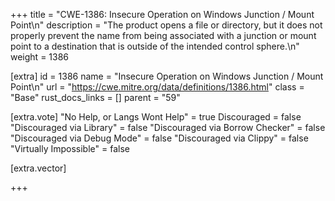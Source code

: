 +++
title = "CWE-1386: Insecure Operation on Windows Junction / Mount Point\n"
description = "The product opens a file or directory, but it does not properly prevent the name from being associated with a junction or mount point to a destination that is outside of the intended control sphere.\n"
weight = 1386

[extra]
id = 1386
name = "Insecure Operation on Windows Junction / Mount Point\n"
url = "https://cwe.mitre.org/data/definitions/1386.html"
class = "Base"
rust_docs_links = []
parent = "59"

[extra.vote]
"No Help, or Langs Wont Help" = true
Discouraged = false
"Discouraged via Library" = false
"Discouraged via Borrow Checker" = false
"Discouraged via Debug Mode" = false
"Discouraged via Clippy" = false
"Virtually Impossible" = false

[extra.vector]

+++